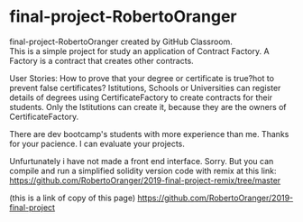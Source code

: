 # final-project-RobertoOranger
final-project-RobertoOranger created by GitHub Classroom.                                                                                        
This is a simple project for study an application of Contract Factory. A Factory is a contract that creates other contracts.


User Stories: 
How to prove that your degree or certificate is true?hot to prevent false certificates?
Istitutions, Schools or Universities can register details of degrees using CertificateFactory to create  contracts for their students.  Only the Istitutions can create it, because they are the owners of CertificateFactory.

There are dev bootcamp's students with more experience than me. Thanks for your pacience. I can evaluate your projects.

Unfurtunately i have not made a front end interface. Sorry. But you can compile and run a simplified solidity version code with remix at this link: https://github.com/RobertoOranger/2019-final-project-remix/tree/master






(this is a link of copy of this page)
https://github.com/RobertoOranger/2019-final-project
